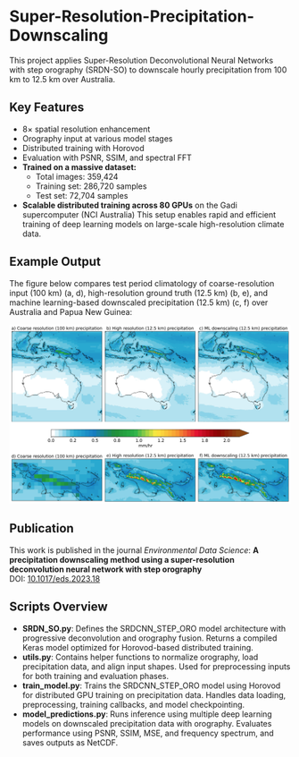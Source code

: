 # Super-Resolution-Precipitation-Downscaling
This project applies Super-Resolution Deconvolutional Neural Networks with step orography (SRDN-SO) to downscale hourly precipitation from 100 km to 12.5 km over Australia.

## Key Features
- 8× spatial resolution enhancement
- Orography input at various model stages
- Distributed training with Horovod
- Evaluation with PSNR, SSIM, and spectral FFT
- **Trained on a massive dataset:**
  - Total images: 359,424
  - Training set: 286,720 samples
  - Test set: 72,704 samples
- **Scalable distributed training across 80 GPUs** on the Gadi supercomputer (NCI Australia)
This setup enables rapid and efficient training of deep learning models on large-scale high-resolution climate data.

## Example Output

The figure below compares test period climatology of coarse-resolution input (100 km) (a, d), high-resolution ground truth (12.5 km) (b, e), and machine learning-based downscaled precipitation (12.5 km) (c, f) over Australia and Papua New Guinea:

![Example of downscaling performance](images/test_period_climatology.jpg)

## Publication
This work is published in the journal *Environmental Data Science*:
**A precipitation downscaling method using a super-resolution deconvolution neural network with step orography**  
DOI: [10.1017/eds.2023.18](https://doi.org/10.1017/eds.2023.18)
## Scripts Overview
- **SRDN_SO.py**: Defines the SRDCNN_STEP_ORO model architecture with progressive deconvolution and orography fusion.
Returns a compiled Keras model optimized for Horovod-based distributed training.
- **utils.py**: Contains helper functions to normalize orography, load precipitation data, and align input shapes.
Used for preprocessing inputs for both training and evaluation phases.
- **train_model.py**: Trains the SRDCNN_STEP_ORO model using Horovod for distributed GPU training on precipitation data.
Handles data loading, preprocessing, training callbacks, and model checkpointing.
- **model_predictions.py**: Runs inference using multiple deep learning models on downscaled precipitation data with orography.
Evaluates performance using PSNR, SSIM, MSE, and frequency spectrum, and saves outputs as NetCDF.
